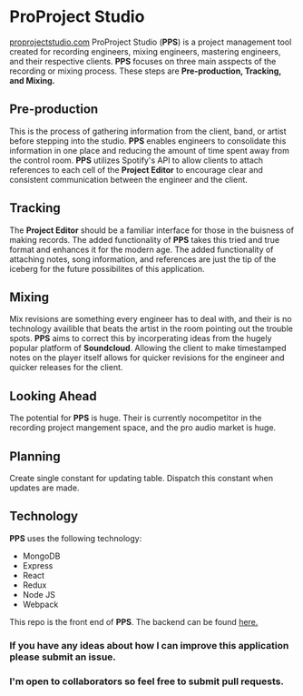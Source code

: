 # ProProject Studio

[proprojectstudio.com](https://proprojectstudio.com)
ProProject Studio (**PPS**) is a project management tool created for recording engineers, mixing engineers, mastering engineers, and their respective clients. **PPS** focuses
on three main asspects of the recording or mixing process. These steps are **Pre-production, Tracking, and Mixing.**

## Pre-production

This is the process of gathering information from the client, band, or artist before stepping into the studio. **PPS** enables engineers to consolidate this information in one place and reducing the amount of time spent away from the control room. **PPS** utilizes Spotify's API to allow clients to attach references to each cell of the **Project Editor** to encourage clear and consistent communication between the engineer and the client.

## Tracking

The **Project Editor** should be a familiar interface for those in the buisness of making records. The added functionality of **PPS** takes this tried and true format and enhances it for the modern age. The added functionality of attaching notes, song information, and references are just the tip of the iceberg for the future possibilites of this application.

## Mixing

Mix revisions are something every engineer has to deal with, and their is no technology availible that beats the artist in the room pointing out the trouble spots. **PPS** aims to correct this by incorperating ideas from the hugely popular platform of **Soundcloud**. Allowing the client to make timestamped notes on the player itself allows for quicker revisions for the engineer and quicker releases for the client.

## Looking Ahead

The potential for **PPS** is huge. Their is currently nocompetitor in the recording project mangement space, and the pro audio market is huge.

## Planning
Create single constant for updating table. Dispatch this constant when updates are made.

## Technology

**PPS** uses the following technology:

- MongoDB
- Express
- React
- Redux
- Node JS
- Webpack

This repo is the front end of **PPS**. The backend can be found [here.](https://github.com/hegner123/pps-back)

### If you have any ideas about how I can improve this application please submit an issue.

### I'm open to collaborators so feel free to submit pull requests.
